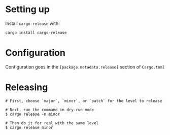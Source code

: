# Setting up

Install `cargo-release` with:

```shell
cargo install cargo-release
```

# Configuration

Configuration goes in the `[package.metadata.release]` section of `Cargo.toml`

# Releasing

```shell
# First, choose `major`, `minor`, or `patch` for the level to release

# Next, run the command in dry-run mode
$ cargo release -n minor

# Then do it for real with the same level
$ cargo release minor
```
